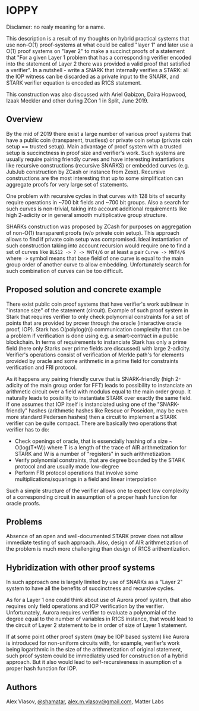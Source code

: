 # IOPPY

Disclamer: no realy meaning for a name.

This description is a result of my thoughts on hybrid practical systems that use non-O(1) proof-systems at what could be called "layer 1" and later use a O(1) proof systems on "layer 2" to make a succinct proofs of a statement that "For a given Layer 1 problem that has a corresponding verifier encoded into the statement of Layer 2 there was provided a valid proof that satisfied a verifier". In a nutshell - write a SNARK that internally verifies a STARK: all the IOP witness can be discarded as a private input to the SNARK, and STARK verifier equation is encoded as R1CS statement.

This construction was also discussed with Ariel Gabizon, Daira Hopwood, Izaak Meckler and other during ZCon 1 in Split, June 2019.

## Overview

By the mid of 2019 there exist a large number of various proof systems that have a public coin (transparent, trustless) or private coin setup (private coin setup == trusted setup). Main advantage of proof system with a trusted setup is succinctness in proof size and verifier's work. Such systems are usually require pairing friendly curves and have interesting instantiations like recursive constructions (recursive SNARKS) or embedded curves (e.g. JubJub construction by ZCash or instance from Zexe). Recursive constructions are the most interesting that up to some simplification can aggregate proofs for very large set of statements.

One problem with recursive cycles in that curves with 128 bits of security require operations in ~700 bit fields and ~700 bit groups. Also a search for such curves is non-trivial, taking into account additional requirements like high 2-adicity or in general smooth multiplicative group structure.

SHARKs construction was proposed by ZCash for purposes on aggregation of non-O(1) transparent proofs (w/o private coin setup). This approach allows to find if private coin setup was compromised. Ideal instantiation of such construction taking into account recursion would require one to find a set of curves like `BLS12 -> ? -> MNT4/6` or at least a pair `Curve -> MNT4/6` where `->` symbol means that base field of one curve is equal to the main group order of another curve to allow embedding. Unfortunately search for such combination of curves can be too difficult.

## Proposed solution and concrete example

There exist public coin proof systems that have verifier's work sublinear in "instance size" of the statement (circuit). Example of such proof system in Stark that requires verifier to only check polynomial constraints for a set of points that are provided by prover through the oracle (interactive oracle proof, IOP). Stark has O(polylog(n)) communication complexity that can be a problem if verification is done using e.g. a smart-contract in a public blockchain. In terms of requirements to instanciate Stark has only a prime field (here only Starks over prime fields are discussed) with large 2-adicity. Verifier's operations consist of verification of Merkle path's for elements provided by oracle and some arithmetic in a prime field for constraints verification and FRI protocol.

As it happens any pairing friendly curve that is SNARK-friendly (high 2-adicity of the main group order for FFT) leads to possibility to instanciate an arithmetic circuit over a field with modulus equal to the main order group. It naturally leads to posibility to instantiate STARK over exactly the same field. If one assumes that IOP itself is instanciated using one of the "SNARK-friendly" hashes (arithmetic hashes like Rescue or Poseidon, may be even more standard Pedersen hashes) then a circuit to implement a STARK verifier can be quite compact. There are basically two operations that verifier has to do:
- Check openings of oracle, that is essencially hashing of a size ~ O(log(T*W)) where T is a length of the trace of AIR arithmetization for STARK and W is a number of "registers" in such arithmetization
- Verify polynomial constraints, that are degree bounded by the STARK protocol and are usually made low-degree
- Perform FRI protocol operations that involve some multiplications/squarings in a field and linear interpolation 
  
Such a simple structure of the verifier allows one to expect low complexity of a corresponding circuit in assumption of a proper hash function for oracle proofs. 

## Problems

Absence of an open and well-documented STARK prover does not allow immediate testing of such approach. Also, design of AIR arithmetization of the problem is much more challenging than design of R1CS arithemtization.

## Hybridization with other proof systems

In such approach one is largely limited by use of SNARKs as a "Layer 2" system to have all the benefits of succinctness and recursive cycles. 

As for a Layer 1 one could think about use of Aurora proof system, that also requires only field operations and IOP verification by the verifier. Unfortunately, Aurora requires verifier to evaluate a polynomial of the degree equal to the number of variables in R1CS instance, that would lead to the circuit of Layer 2 statement to be in order of size of Layer 1 statement.

If at some point other proof system (may be IOP based system) like Aurora is introduced for non-uniform circuits with, for example, verifier's work being logarithmic in the size of the arithmetization of original statement, such proof system could be immediately used for construction of a hybrid approach. But it also would lead to self-recursiveness in asumption of a proper hash function for IOP.

## Authors

Alex Vlasov, [@shamatar](https://github.com/shamatar),  alex.m.vlasov@gmail.com, Matter Labs